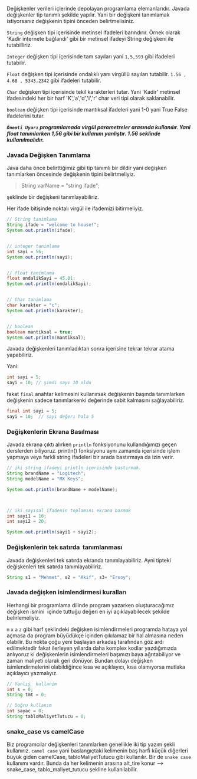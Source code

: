 Değişkenler verileri içlerinde depolayan programlama elemanlarıdır. Javada değişkenler tip tanımlı şekilde yapılır. Yani bir değişkeni tanımlamak istiyorsanız değişkenin tipini önceden belirtmelisiniz.

`String` değişken tipi içerisinde metinsel ifadeleri barındırır. Örnek olarak 'Kadir internete bağlandı' gibi bir metinsel ifadeyi String değişkeni ile tutabilliriz.

`Integer` değişken tipi içerisinde tam sayıları yani `1,5,593` gibi ifadeleri tutabilir.

`Float` değişken tipi içerisinde ondalıklı yanı virgüllü sayıları tutabilir. `1.56 , 4.68 , 5343.2342` gibi ifadeleri tutabilir.

`Char` değişken tipi içerisinde tekil karakterleri tutar. Yani 'Kadir' metinsel ifadesindeki her bir harf 'K','a','d','i','r' char veri tipi olarak saklanabilir.

`boolean` değişken tipi içerisinde mantıksal ifadeleri yani 1-0 yani True False ifadelerini tutar.

***`Önemli Uyarı` programlamada virgül parametreler arasında kullanılır. Yani float tanımlarken 1,56 gibi bir kullanım yanlıştır. 1.56 seklinde kullanılmalıdır.***

### Javada Değişken Tanımlama

Java daha önce belirttiğimiz gibi tip tanımlı bir dildir yani değişken tanımlarken öncesinde değişkenin tipini belirtmeliyiz.

> String varName = "string ifade";

şeklinde bir değişkeni tanımlayabiliriz.

Her ifade bitişinde noktalı virgül ile ifademizi bitirmeliyiz.

```Java
// String tanimlama
String ifade = "welcome to house!";
System.out.println(ifade);


// integer tanimlama
int sayi = 56;
System.out.println(sayi);


// float tanimlama
float ondalikSayi = 45.01;
System.out.println(ondalikSayi);


// Char tanimlama
char karakter = "c";
System.out.println(karakter);


// boolean
boolean mantiksal = true;
System.out.println(mantiksal);
```

Javada değişkenleri tanımladıktan sonra içerisine tekrar tekrar atama yapabiliriz.

Yani: 

```Java
int sayi = 5;
sayi = 10; // şimdi sayı 10 oldu
```

fakat `final` anahtar kelimesini kullanırsak değişkenin başında tanımlarken değişkenin sadece tanımlarkenki değerinde sabit kalmasını sağlayabiliriz.

```Java
final int sayi = 5;
sayi = 10;  // sayı değerı hala 5
```

### Değişkenlerin Ekrana Basılması

Javada ekrana çıktı alırken `println` fonksiyonunu kullandığımızı geçen derslerden biliyoruz. println() fonksiyonu aynı zamanda içerisinde işlem yapmaya veya farkli string ifadeleri bir arada bastırmaya da izin verir.

```Java
// iki string ifadeyi println içerisinde bastırmak.
String brandName = "Logitech";
String modelName = "MX Keys";

System.out.println(brandName + modelName);



// iki sayısal ifadenin toplamını ekrana basmak 
int sayi1 = 10;
int sayi2 = 20;

System.out.println(sayi1 + sayi2);
```

### Değişkenlerin tek satırda  tanımlanması

Javada değişkenleri tek satırda ekranda tanımlayabiliriz. Ayni tipteki değişkenleri tek satırda tanımlayabiliriz.

```Java
String s1 = "Mehmet", s2 = "Akif", s3= "Ersoy";
```

### Javada değişken isimlendirmesi kuralları

Herhangi bir programlama dilinde program yazarken oluşturacağımız değişken ismini  içinde tuttuğu değeri en iyi açıklayabilecek şekilde belirlemeliyiz.

`m` `x` `a` `z` gibi harf şeklindeki değişken isimlendirmeleri programda hataya yol açmasa da program büyüdükçe içinden çıkılamaz bir hal almasına neden olabilir. Bu nokta çoğu yeni başlayan arkadaş tarafından göz ardı edilmektedir fakat ilerleyen yıllarda daha komplex kodlar yazdığımızda anlıyoruz ki değişkenlerin isimlendirmeleri başımızı baya ağrıtabiliyor ve zaman maliyeti olarak geri dönüyor. Bundan dolayı değişken isimlendirmelerini olabildiğince kısa ve açıklayıcı, kısa olamıyorsa mutlaka açıklayıcı yazmalıyız.

```Java
// Yanlış  kullanim
int s = 0;
String tmt = 0;

// Doğru kullanım
int sayac = 0;
String tabloMaliyetTutucu = 0;
```

### snake_case vs camelCase

Biz programcılar değişkenleri tanımlarken genellikle iki tip yazım şekli kullanırız. `camel case` yani baslangıçtaki kelimenin baş harfi küçük diğerleri büyük giden camelCase, tabloMaliyetTutucu gibi kullanılır. Bir de `snake case` kullanımı vardır. Bunda da her kelimenin arasına alt\_tire konur --> snake\_case, tablo\_maliyet\_tutucu şekline kullanılabilir.